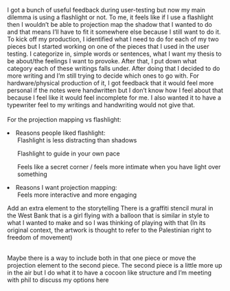 I got a bunch of useful feedback during user-testing but now my main dilemma is using a flashlight or not. To me, it feels like if I use a flashlight then I wouldn’t be able to projection map the shadow that I wanted to do and that means I’ll have to fit it somewhere else because I still want to do it. 
</br>
To kick off my production, I identified what I need to do for each of my two pieces but I started working on one of the pieces that I used in the user testing. I categorize in, simple words or sentences, what I want my thesis to be about/the feelings I want to provoke. After that, I put down what category each of these writings falls under. After doing that I decided to do more writing and I’m still trying to decide which ones to go with. For hardware/physical production of it, I got feedback that it would feel more personal if the notes were handwritten but I don’t know how I feel about that because I feel like it would feel incomplete for me. I also wanted it to have a typewriter feel to my writings and handwriting would not give that. 
</br></br>
For the projection mapping vs flashlight: </br>
<li> Reasons people liked flashlight: </br>

  <ol>Flashlight is less distracting than shadows</ol>
<ol> Flashlight to guide in your own pace</ol>
<ol> Feels like a secret corner / feels more intimate when you have light over something </ol>
</li>
<li> Reasons I want projection mapping:
  <ol>Feels more interactive and more engaging  </ol>
  <o>Add an extra element to the storytelling   </o>
  <o>There is a graffiti stencil mural in the West Bank that is a girl flying with a balloon that is similar in style to what I wanted to make and so I was thinking of playing with that (In its original context, the artwork is thought to refer to the Palestinian right to freedom of movement)  
 </o>
</li>
</br> 

Maybe there is a way to include both in that one piece or move the projection element to the second piece. 
The second piece is a little more up in the air but I do what it to have a cocoon like structure and I’m meeting with phil to discuss my options here 

